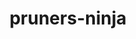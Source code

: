 ---
title: "pruners-ninja"
layout: cache
categories: [package, develop-2024-06-02]
meta: {"versions": ["1.0.1"], "compilers": ["gcc@=11.4.0", "gcc@=9.4.0", "oneapi@=2024.0.0"], "oss": ["ubuntu20.04", "ubuntu22.04"], "platforms": ["linux"], "targets": ["neoverse_v1", "neoverse_v2", "ppc64le", "x86_64_v3"], "stacks": ["e4s", "e4s-neoverse-v2", "e4s-neoverse_v1", "e4s-oneapi", "e4s-power", "root"], "num_specs": 5, "num_specs_by_stack": {"root": 5, "e4s-power": 1, "e4s-neoverse_v1": 1, "e4s-neoverse-v2": 1, "e4s": 1, "e4s-oneapi": 1}}
spec_details: [{"hash": "5ho7mo64ofdvslg6jzcw2kn44q7vejko", "compiler": "gcc@=9.4.0", "versions": ["1.0.1"], "os": "ubuntu20.04", "platform": "linux", "target": "ppc64le", "variants": ["build_system=autotools", "patches=66619be"], "stacks": ["root", "e4s-power"], "size": "-", "tarball": "https://binaries.spack.io/develop-2024-06-02/build_cache/linux-ubuntu20.04-ppc64le/gcc-9.4.0/pruners-ninja-1.0.1/linux-ubuntu20.04-ppc64le-gcc-9.4.0-pruners-ninja-1.0.1-5ho7mo64ofdvslg6jzcw2kn44q7vejko.spack"}, {"hash": "b6l33opdeaiwcsgefkk2aoquw2iqt3de", "compiler": "gcc@=11.4.0", "versions": ["1.0.1"], "os": "ubuntu22.04", "platform": "linux", "target": "neoverse_v1", "variants": ["build_system=autotools", "patches=66619be"], "stacks": ["root", "e4s-neoverse_v1"], "size": "-", "tarball": "https://binaries.spack.io/develop-2024-06-02/build_cache/linux-ubuntu22.04-neoverse_v1/gcc-11.4.0/pruners-ninja-1.0.1/linux-ubuntu22.04-neoverse_v1-gcc-11.4.0-pruners-ninja-1.0.1-b6l33opdeaiwcsgefkk2aoquw2iqt3de.spack"}, {"hash": "3lup4jdthaloovlq27odrx45ukst26ap", "compiler": "gcc@=11.4.0", "versions": ["1.0.1"], "os": "ubuntu22.04", "platform": "linux", "target": "neoverse_v2", "variants": ["build_system=autotools", "patches=66619be"], "stacks": ["e4s-neoverse-v2", "root"], "size": "-", "tarball": "https://binaries.spack.io/develop-2024-06-02/build_cache/linux-ubuntu22.04-neoverse_v2/gcc-11.4.0/pruners-ninja-1.0.1/linux-ubuntu22.04-neoverse_v2-gcc-11.4.0-pruners-ninja-1.0.1-3lup4jdthaloovlq27odrx45ukst26ap.spack"}, {"hash": "pg3bxtfebymo22rgwbuavxvxa36euvgq", "compiler": "gcc@=11.4.0", "versions": ["1.0.1"], "os": "ubuntu22.04", "platform": "linux", "target": "x86_64_v3", "variants": ["build_system=autotools", "patches=66619be"], "stacks": ["root", "e4s"], "size": "-", "tarball": "https://binaries.spack.io/develop-2024-06-02/build_cache/linux-ubuntu22.04-x86_64_v3/gcc-11.4.0/pruners-ninja-1.0.1/linux-ubuntu22.04-x86_64_v3-gcc-11.4.0-pruners-ninja-1.0.1-pg3bxtfebymo22rgwbuavxvxa36euvgq.spack"}, {"hash": "nuvypnd5gc2bwqrlqbyp4koa5sg3yp6b", "compiler": "oneapi@=2024.0.0", "versions": ["1.0.1"], "os": "ubuntu22.04", "platform": "linux", "target": "x86_64_v3", "variants": ["build_system=autotools", "patches=66619be"], "stacks": ["e4s-oneapi", "root"], "size": "-", "tarball": "https://binaries.spack.io/develop-2024-06-02/build_cache/linux-ubuntu22.04-x86_64_v3/oneapi-2024.0.0/pruners-ninja-1.0.1/linux-ubuntu22.04-x86_64_v3-oneapi-2024.0.0-pruners-ninja-1.0.1-nuvypnd5gc2bwqrlqbyp4koa5sg3yp6b.spack"}]
---